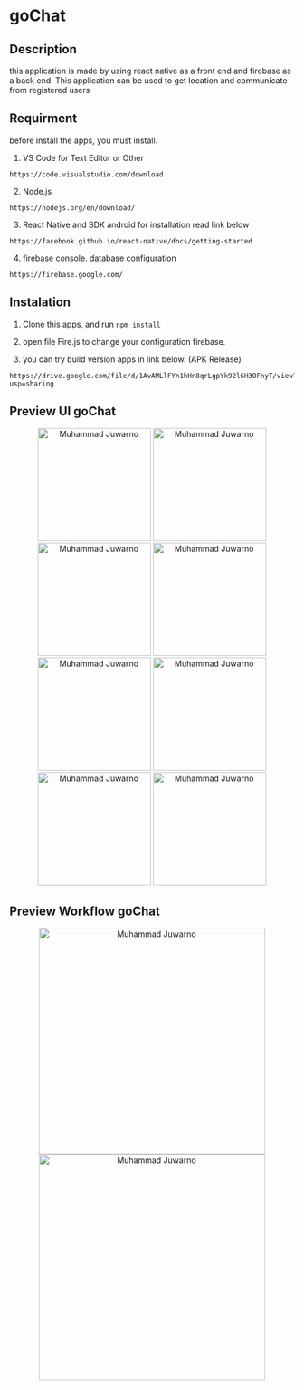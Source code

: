 # goChat

## Description

this application is made by using react native as a front end and firebase as a back end. This application can be used to get location and communicate from registered users

## Requirment
before install the apps, you must install.

1. VS Code for Text Editor or Other
```
https://code.visualstudio.com/download
```
2. Node.js 
```
https://nodejs.org/en/download/
```
3. React Native and SDK android for installation read link below
```
https://facebook.github.io/react-native/docs/getting-started
```
4. firebase console. database configuration
```
https://firebase.google.com/
```

## Instalation

1. Clone this apps, and run    `npm install`

2. open file Fire.js to change your configuration firebase.

3. you can try build version apps in link below. (APK Release)
```
https://drive.google.com/file/d/1AvAMLlFYn1hHn8qrLgpYk92lGH3OFnyT/view?usp=sharing
```

## Preview UI goChat
<p align='center'>
<span>
<tr>
  <td><img src="https://github.com/muhRobai/goChat/blob/master/assets/image/image1%20(1).png" width="200px;" alt="Muhammad Juwarno"/></td>
</tr>
<tr>
  <td><img src="https://github.com/muhRobai/goChat/blob/master/assets/image/image1%20(3).png" width="200px;" alt="Muhammad Juwarno"/></td>
  <td><img src="https://github.com/muhRobai/goChat/blob/master/assets/image/image1%20(4).png" width="200px;" alt="Muhammad Juwarno"/></td>
</tr>
<tr>
  <td><img src="https://github.com/muhRobai/goChat/blob/master/assets/image/image1%20(5).png" width="200px;" alt="Muhammad Juwarno"/></td>
  <td><img src="https://github.com/muhRobai/goChat/blob/master/assets/image/image1%20(6).png" width="200px;" alt="Muhammad Juwarno"/></td>
</tr>
 <tr>
   <td><img src="https://github.com/muhRobai/goChat/blob/master/assets/image/image1%20(7).png" width="200px;" alt="Muhammad Juwarno"/></td>
  <td><img src="https://github.com/muhRobai/goChat/blob/master/assets/image/image1%20(8).png" width=200px;" alt="Muhammad Juwarno"/></td>
 </td>
  <td><img src="https://github.com/muhRobai/goChat/blob/master/assets/image/image1%20(9).png" width="200px;" alt="Muhammad Juwarno"/></td>
</tr>
  
</span>
</p>

## Preview Workflow goChat

<p align='center'>
<span>
<tr>
  <td><img src="https://github.com/muhRobai/goChat/blob/master/assets/image/image1%20(5).png" width="400px;" alt="Muhammad Juwarno"/></td>
  <td><img src="https://github.com/muhRobai/goChat/blob/master/assets/image/image1%20(6).png" width="400px;" alt="Muhammad Juwarno"/></td>
</tr>
</span>
</p>

